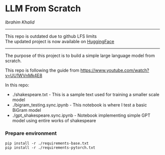 # LLM From Scratch
_Ibrahim Khalid_

---
This repo is outdated due to github LFS limits  
The updated project is now available on [HuggingFace](https://huggingface.co/spaces/ibrahimmkhalid/llm-from-scratch)  

---

The purpose of this project is to build a simple large language model from scratch.


This repo is following the guide from https://www.youtube.com/watch?v=UU1WVnMk4E8

In this repo:
- ./shakespeare.txt - This is a sample text used for training a smaller scale model
- ./bigram_testing.sync.ipynb - This notebook is where I test a basic BiGram model
- ./gpt_shakespeare.sync.ipynb - Notebook implementing simple GPT model using entire works of shakespeare


### Prepare environment
```
pip install -r ./requirements-base.txt  
pip install -r ./requirements-pytorch.txt
```
